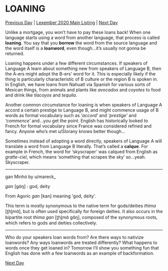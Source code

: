 # LOANING
[Previous Day](16) | [Lexember 2020 Main Listing](../../toc_lex21) | [Next Day](18)

Unlike a mortgage, you won’t have to pay these loans back! When one language starts using a word from another language, that process is called **loaning**. You say that you **borrow** the word from the source language and the word itself is a **loanword**, even though…it’s usually not gonna be returned.

Loaning happens under a few different circumstances. If speakers of Language A learn about something new from speakers of Language B, then the A-ers might adopt the B-ers’ word for it. This is especially likely if the thing is particularly characteristic of B culture or the region B is spoken in. In English, we have loans from Nahuatl via Spanish for various sorts of Mexican things, from animals and plants like _avocados_ and _coyotes_ to food and drink like _tlacoyos_ and _tequila_.

Another common circumstance for loaning is when speakers of Language A accord a certain prestige to Language B, and might commence usage of B words as formal vocabulary such as _‘accord’_ and _‘prestige’_ and _‘commence’_ and…you get the point. English has historically looked to French for formal vocabulary since France was considered refined and fancy. Anyone who’s met u/Slorany knows better though…

Sometimes instead of adopting a word directly, speakers of Language A will translate a word from Language B literally. That’s called a **calque**. For example in French, the word for ‘skyscraper’ was calqued from English as _gratte-ciel_, which means ‘something that scrapes the sky’ so…yeah. Skyscraper.

-----

gan Minhó by u/mareck_

_gan_ [ɡɑ̃ŋ] : god, deity

From Agoric _gan_ [kan] meaning 'god, deity'.

This term is mostly synonymous to the native term for gods/deities _thìma_ [t̪hɪ̰̀mɑ̃], but is often used specifically for foreign deities. It also occurs in the bipartite root _thìma gan_ [t̪hɪ̰̀mɑ̃ ɡɑ̃ŋ], composed of the synonymous roots, which refers to gods and deities collectively.

-----

Who do your speakers loan words from? Are there ways to nativize loanwords? Any ways loanwords are treated differently? What happens to words once they get loaned in? Tomorrow I’ll show you something fun that English has done with a few loanwords as an example of backformation.

[Next Day](17)
